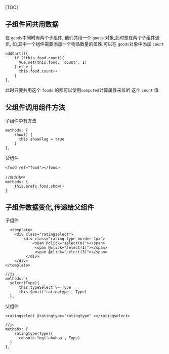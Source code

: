 [TOC]


## 子组件间共用数据

在 `goods`中同时有两个子组件, 他们共用一个 `goods`  对象,此时想在两个子组件通讯,
如,其中一个组件需要添加一个物品数量的属性.可以在 `goods`对象中添加 `count`
```
addCart(){
    if (!this.food.count){
      Vue.set(this.food, 'count', 1)
    } else {
      this.food.count++
    }
},
```
此时只要共用这个 `foods` 的都可以使用`computed`计算属性来监听 这个 `count` 值

## 父组件调用组件方法
子组件中有方法
```
methods: {
    show() {
      this.showFlag = true
    }
},
```
父组件
```
<food ref="food"></food>

//在方法中
methods: {
	this.$refs.food.show()
}
```

## 子组件数据变化,传递给父组件
子组件
```
  <template>
    <div class="ratingselect">
        <div class="rating-type border-1px">
            <span @click="select(0)"></span>
             <span @click="select(1)"></span>
             <span @click="select(3)"></span>
         </div>
    </div>
</template>             
   
//js
methods: {  
  select(Type){  
      this.typeSelect \= Type  
      this.$emit('ratingtype', Type)  
  },
```
父组件
```
<ratingselect @ratingtype="ratingtype" ></ratingselect>

//js
methods: {  
    ratingtype(Type){  
      console.log('ahahaa', Type)  
  }
},
```
